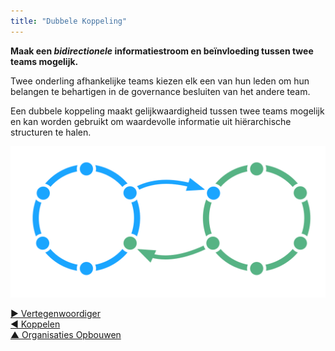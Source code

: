 ```yaml
---
title: "Dubbele Koppeling"
---
```



**Maak een *bidirectionele* informatiestroom en beïnvloeding tussen twee teams mogelijk.**

Twee onderling afhankelijke teams kiezen elk een van hun leden om hun belangen te behartigen in de governance besluiten van het andere team.

Een dubbele koppeling maakt gelijkwaardigheid tussen twee teams mogelijk en kan worden gebruikt om waardevolle informatie uit hiërarchische structuren te halen.

![Dubbel koppelen van twee cirkels](img/structural-patterns/double-link.png)

[&#9654; Vertegenwoordiger](representative.html)<br/>[&#9664; Koppelen](linking.html)<br/>[&#9650; Organisaties Opbouwen](building-organizations.html)

